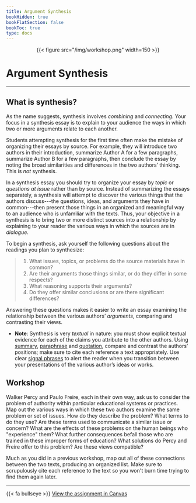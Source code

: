 ```yaml
---
title: Argument Synthesis
bookHidden: true
bookFlatSection: false
bookToc: true
type: docs
---
```


<div style="text-align:center">{{< figure src="/img/workshop.png" width=150 >}}</div>

# Argument Synthesis

---

## What is synthesis?

As the name suggests, synthesis involves *combining* and *connecting*. Your focus in a synthesis essay is to explain to your audience the ways in which two or more arguments relate to each another. 

Students attempting synthesis for the first time often make the mistake of organizing their essays by source. For example, they will introduce two authors in their introduction, summarize Author A for a few paragraphs, summarize Author B for a few paragraphs, then conclude the essay by noting the broad similarities and differences in the two authors’ thinking. This is *not* synthesis.

In a synthesis essay you should try to organize your essay by *topic* or *questions at issue* rather than by source. Instead of summarizing the essays separately, a synthesis will attempt to discover the various things that the authors discuss---the questions, ideas, and arguments they have in common---then present those things in an organized and meaningful way to an audience who is unfamiliar with the texts. Thus, your objective in a synthesis is to bring two or more distinct sources into a relationship by explaining to your reader the various ways in which the sources are in *dialogue*.

To begin a synthesis, ask yourself the following questions about the readings you plan to synthesize:

>1. What issues, topics, or problems do the source materials have in common?  
>2. Are their arguments those things similar, or do they differ in some respects? 
>3. What reasoning supports their arguments? 
>4. Do they offer similar conclusions or are there significant differences?

Answering these questions makes it easier to write an essay examining the relationship between the various authors’ *arguments*, comparing and contrasting their views.

- **Note**: Synthesis is very *textual* in nature: you must show explicit textual evidence for each of the claims you attribute to the other authors. Using [summary](/resources/open-handbook/chapter-8/), [paraphrase](/resources/open-handbook/chapter-8/) and [quotation](/resources/open-handbook/chapter-8/), compare and contrast the authors’ positions; make sure to cite each reference a text appropriately. Use clear [signal phrases](/resources/open-handbook/chapter-8/) to alert the reader when you transition between your presentations of the various author’s ideas or works.

## Workshop

Walker Percy and Paulo Freire, each in their own way, ask us to consider the problem of authority within particular educational systems or practices. Map out the various ways in which these two authors examine the same problem or set of issues. How do they describe the problem? What terms to do they use? Are these terms used to communicate a similar issue or concern? What are the effects of these problems on the human beings who "experience" them? What further consequences befall those who are trained in these improper forms of education? What solutions do Percy and Freire offer to this problem? Are these views compatible?

Much as you did in a previous workshop, map out all of these connections between the two texts, producing an organized list. Make sure to scrupulously cite each reference to the text so you won't burn time trying to find them again later.

---

{{< fa bullseye >}} [View the assignment in Canvas](https://canvas.dartmouth.edu)

